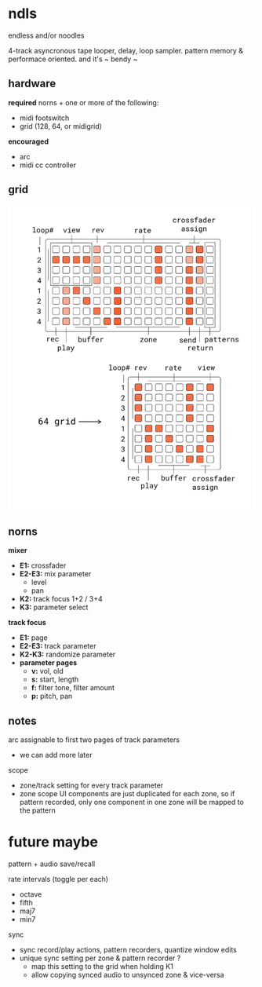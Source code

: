 # ndls

endless and/or noodles

4-track asyncronous tape looper, delay, loop sampler. pattern memory & performace oriented. and it's ~ bendy ~

## hardware

**required** norns + one or more of the following:
- midi footswitch
- grid (128, 64, or midigrid)

**encouraged**
- arc
- midi cc controller

## grid

![documentation image](doc/ndls.png)

## norns

**mixer**
- **E1:** crossfader
- **E2-E3:** mix parameter
  - level
  - pan
- **K2:** track focus 1+2 / 3+4
- **K3:** parameter select

**track focus**
- **E1:** page
- **E2-E3:** track parameter
- **K2-K3:** randomize parameter
- **parameter pages**
  - **v:** vol, old
  - **s:** start, length
  - **f:** filter tone, filter amount
  - **p:** pitch, pan

## notes

arc assignable to first two pages of track parameters
- we can add more later

scope
- zone/track setting for every track parameter
- zone scope UI components are just duplicated for each zone, so if pattern recorded, only one component in one zone will be mapped to the pattern

# future maybe

pattern + audio save/recall

rate intervals (toggle per each)
- octave
- fifth
- maj7
- min7

sync
- sync record/play actions, pattern recorders, quantize window edits
- unique sync setting per zone & pattern recorder ? 
  - map this setting to the grid when holding K1
  - allow copying synced audio to unsynced zone & vice-versa
